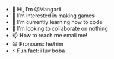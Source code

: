 - 👋 Hi, I’m @Mangorii
- 👀 I’m interested in making games
- 🌱 I’m currently learning how to code
- 💞️ I’m looking to collaborate on nothing
- 📫 How to reach me email me!
- 😄 Pronouns: he/him
- ⚡ Fun fact: i luv boba

<!---
Mangorii/Mangorii is a ✨ special ✨ repository because its `README.md` (this file) appears on your GitHub profile.
You can click the Preview link to take a look at your changes.
--->
